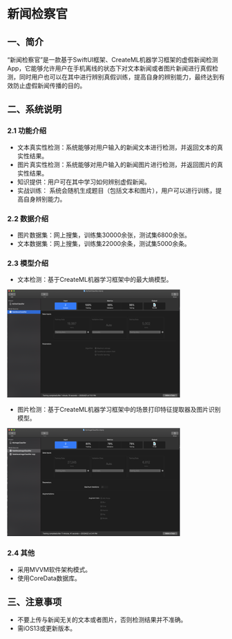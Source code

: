 # 新闻检察官

## 一、简介

“新闻检察官”是一款基于SwiftUI框架、CreateML机器学习框架的虚假新闻检测App，它能够允许用户在手机离线的状态下对文本新闻或者图片新闻进行真假检测，同时用户也可以在其中进行辨别真假训练，提高自身的辨别能力，最终达到有效防止虚假新闻传播的目的。

## 二、系统说明

### 2.1 功能介绍

* 文本真实性检测：系统能够对用户输入的新闻文本进行检测，并返回文本的真实性结果。
* 图片真实性检测：系统能够对用户输入的新闻图片进行检测，并返回图片的真实性结果。
* 知识提供：用户可在其中学习如何辨别虚假新闻。
* 实战训练： 系统会随机生成题目（包括文本和图片），用户可以进行训练，提高自身辨别能力。

### 2.2 数据介绍

* 图片数据集：网上搜集，训练集30000余张，测试集6800余张。
* 文本数据集：网上搜集，训练集22000余条，测试集5000余条。

### 2.3 模型介绍

* 文本检测：基于CreateML机器学习框架中的最大熵模型。

<img width="400" height="250" src="https://github.com/YangHan-Morningstar/News-Prosecutor/blob/master/News%20Prosecutor/Preview%20Content/Preview%20Assets.xcassets/TextModel.imageset/TextModel.png"/>

* 图片检测：基于CreateML机器学习框架中的场景打印特征提取器及图片识别模型。

<img width="400" height="250" src="https://github.com/YangHan-Morningstar/News-Prosecutor/blob/master/News%20Prosecutor/Preview%20Content/Preview%20Assets.xcassets/ImageModel.imageset/ImageModel.png"/>

### 2.4 其他

* 采用MVVM软件架构模式。
* 使用CoreData数据库。

## 三、注意事项

* 不要上传与新闻无关的文本或者图片，否则检测结果并不准确。
* 需iOS13或更新版本。
